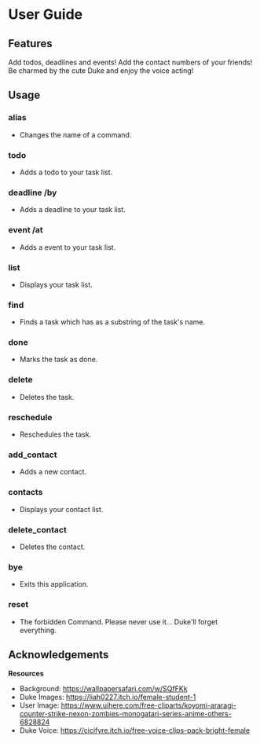 # User Guide

## Features 

Add todos, deadlines and events!
Add the contact numbers of your friends!
Be charmed by the cute Duke and enjoy the voice acting!

## Usage

### alias <old> <new>
* Changes the name of a command.

### todo <name>
* Adds a todo to your task list.

### deadline <name> /by <time>
* Adds a deadline to your task list.

### event <name> /at <time>
* Adds a event to your task list.

### list
* Displays your task list.

### find <query>
* Finds a task which has <query> as a substring of the task's name.

### done <task index>
* Marks the task as done.

### delete <task index>
* Deletes the task.

### reschedule <task index> <time>
* Reschedules the task.

### add_contact <name> <number>
* Adds a new contact.

### contacts
* Displays your contact list.

### delete_contact <task index>
* Deletes the contact.

### bye
* Exits this application.

### reset
* The forbidden Command. Please never use it... Duke'll forget everything.

## Acknowledgements

**Resources**

* Background: https://wallpapersafari.com/w/SQfFKk
* Duke Images: https://liah0227.itch.io/female-student-1
* User Image: https://www.uihere.com/free-cliparts/koyomi-araragi-counter-strike-nexon-zombies-monogatari-series-anime-others-6828824
* Duke Voice: https://cicifyre.itch.io/free-voice-clips-pack-bright-female
